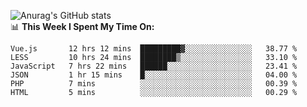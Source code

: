 
![Anurag's GitHub stats](https://github-readme-stats.vercel.app/api?username=supergczh&show_icons=true&theme=radical)
<br />
📊 **This Week I Spent My Time On:**

<!--START_SECTION:waka-->

```text
Vue.js       12 hrs 12 mins  █████████▓░░░░░░░░░░░░░░░   38.77 %
LESS         10 hrs 24 mins  ████████▒░░░░░░░░░░░░░░░░   33.10 %
JavaScript   7 hrs 22 mins   ██████░░░░░░░░░░░░░░░░░░░   23.41 %
JSON         1 hr 15 mins    █░░░░░░░░░░░░░░░░░░░░░░░░   04.00 %
PHP          7 mins          ░░░░░░░░░░░░░░░░░░░░░░░░░   00.39 %
HTML         5 mins          ░░░░░░░░░░░░░░░░░░░░░░░░░   00.29 %
```

<!--END_SECTION:waka-->
